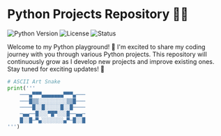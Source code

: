 # Python Projects Repository 🐍🚀

![Python Version](https://img.shields.io/badge/python-3.8%20%7C%203.9%20%7C%203.10%20%7C%203.11-blue)
![License](https://img.shields.io/badge/License-MIT-green)
![Status](https://img.shields.io/badge/Status-Active%20Development-brightgreen)

Welcome to my Python playground! 👋 I'm excited to share my coding journey with you through various Python projects. This repository will continuously grow as I develop new projects and improve existing ones. Stay tuned for exciting updates! 🎉

```python
# ASCII Art Snake
print('''
    ───▄▀▀▀▄▄▄▄▄▄▄▀▀▀▄───
    ───█▒▒░░░░░░░░░▒▒█───
    ────█░░█░░░░░█░░█────
    ─▄▄──█░░░▀█▀░░░█──▄▄─
    █░░█─▀▄░░░░░░░▄▀─█░░█
''')
